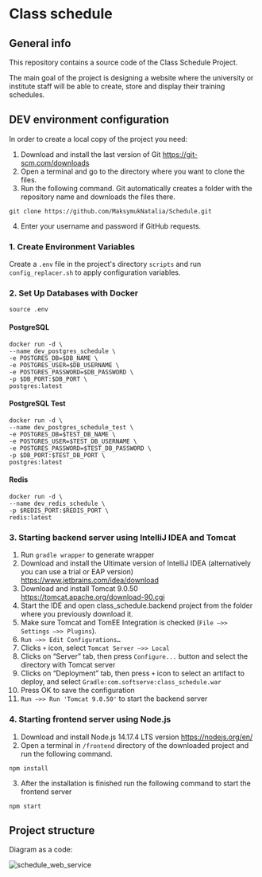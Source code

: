 # Class schedule
## General info
This repository contains a source code of the Class Schedule Project.

The main goal of the project is designing a website where the university or institute staff will be able to create, store and display their training schedules.

## DEV environment configuration
In order to create a local copy of the project you need:
1. Download and install the last version of Git https://git-scm.com/downloads
2. Open a terminal and go to the directory where you want to clone the files. 
3. Run the following command. Git automatically creates a folder with the repository name and downloads the files there.
```
git clone https://github.com/MaksymukNatalia/Schedule.git
```
4. Enter your username and password if GitHub requests.

### 1. Create Environment Variables
Create a `.env` file in the project's directory `scripts` and run `config_replacer.sh` to apply configuration variables.

### 2. Set Up Databases with Docker
```
source .env
```
#### PostgreSQL
```
docker run -d \
--name dev_postgres_schedule \
-e POSTGRES_DB=$DB_NAME \
-e POSTGRES_USER=$DB_USERNAME \
-e POSTGRES_PASSWORD=$DB_PASSWORD \
-p $DB_PORT:$DB_PORT \
postgres:latest
```
#### PostgreSQL Test
```
docker run -d \
--name dev_postgres_schedule_test \
-e POSTGRES_DB=$TEST_DB_NAME \
-e POSTGRES_USER=$TEST_DB_USERNAME \
-e POSTGRES_PASSWORD=$TEST_DB_PASSWORD \
-p $DB_PORT:$TEST_DB_PORT \
postgres:latest
```

#### Redis
```
docker run -d \
--name dev_redis_schedule \
-p $REDIS_PORT:$REDIS_PORT \
redis:latest
```

### 3. Starting backend server using IntelliJ IDEA and Tomcat
1. Run `gradle wrapper` to generate wrapper
2. Download and install the Ultimate version of IntelliJ IDEA (alternatively you can use a trial or EAP version) https://www.jetbrains.com/idea/download
3. Download and install Tomcat 9.0.50 https://tomcat.apache.org/download-90.cgi
4. Start the IDE and open class_schedule.backend project from the folder where you previously download it.
5. Make sure Tomcat and TomEE Integration is checked (`File –>> Settings –>> Plugins`).
6. `Run –>> Edit Configurations…`
7. Clicks `+` icon, select `Tomcat Server –>> Local`
8. Clicks on “Server” tab, then press `Configure...` button and select the directory with Tomcat server
9. Clicks on “Deployment” tab, then press `+` icon to select an artifact to deploy, and select `Gradle:com.softserve:class_schedule.war`
10. Press OK to save the configuration
11. `Run –>> Run 'Tomcat 9.0.50'` to start the backend server

### 4. Starting frontend server using Node.js
1. Download and install Node.js 14.17.4 LTS version https://nodejs.org/en/
2. Open a terminal in `/frontend` directory of the downloaded project and run the following command.
```
npm install
```
3. After the installation is finished run the following command to start the frontend server
```
npm start
```

## Project structure 
Diagram as a code:

![schedule_web_service](https://github.com/MaksymukNatalia/Schedule/assets/146463470/258745e1-26df-48b8-b10f-38a4c21d551c)
